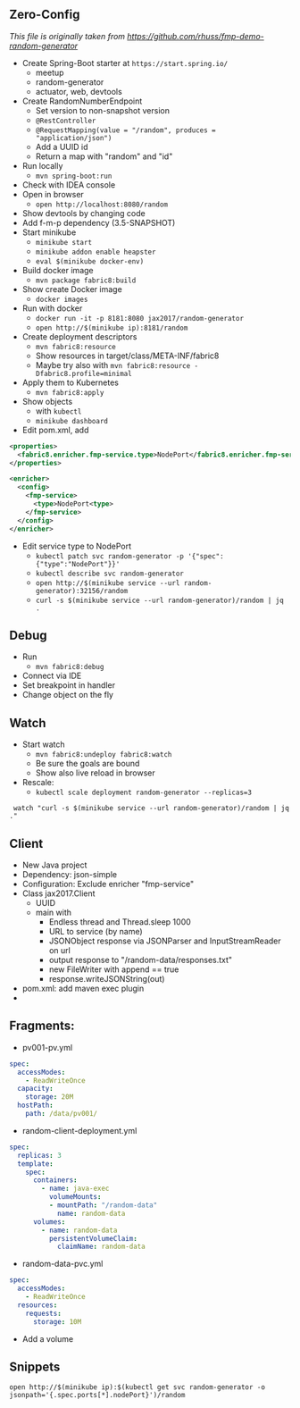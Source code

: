 ## Zero-Config

_This file is originally taken from https://github.com/rhuss/fmp-demo-random-generator_

* Create Spring-Boot starter at `https://start.spring.io/`
  * meetup
  * random-generator
  * actuator, web, devtools
* Create RandomNumberEndpoint
  * Set version to non-snapshot version
  * `@RestController`
  * `@RequestMapping(value = "/random", produces = "application/json")`
  * Add a UUID id
  * Return a map with "random" and "id"
* Run locally
  * `mvn spring-boot:run`
* Check with IDEA console
* Open in browser
  * `open http://localhost:8080/random`
* Show devtools by changing code
* Add f-m-p dependency (3.5-SNAPSHOT)
* Start minikube
  * `minikube start`
  * `minikube addon enable heapster`
  * `eval $(minikube docker-env)`
* Build docker image
  * `mvn package fabric8:build`
* Show create Docker image
  * `docker images`
* Run with docker
  * `docker run -it -p 8181:8080 jax2017/random-generator`
  * `open http://$(minikube ip):8181/random`
* Create deployment descriptors
  * `mvn fabric8:resource`
  * Show resources in target/class/META-INF/fabric8
  * Maybe try also with `mvn fabric8:resource -Dfabric8.profile=minimal`
* Apply them to Kubernetes
  * `mvn fabric8:apply`
* Show objects
  * with `kubectl`
  * `minikube dashboard`
* Edit pom.xml, add

```xml 
<properties>
  <fabric8.enricher.fmp-service.type>NodePort</fabric8.enricher.fmp-service.type>
</properties>

<enricher>
  <config>
    <fmp-service>
      <type>NodePort<type>
    </fmp-service>
  </config>
</enricher>
```

* Edit service type to NodePort
  * `kubectl patch svc random-generator -p '{"spec":{"type":"NodePort"}}'`
  * `kubectl describe svc random-generator`
  * `open http://$(minikube service --url random-generator):32156/random`
  * `curl -s $(minikube service --url random-generator)/random | jq .`

## Debug

* Run
  - `mvn fabric8:debug`
* Connect via IDE
* Set breakpoint in handler
* Change object on the fly

## Watch

* Start watch
  - `mvn fabric8:undeploy fabric8:watch`
  - Be sure the goals are bound
  - Show also live reload in browser
* Rescale:
  - `kubectl scale deployment random-generator --replicas=3`

```
 watch "curl -s $(minikube service --url random-generator)/random | jq ."
```

## Client

* New Java project
* Dependency: json-simple
* Configuration: Exclude enricher "fmp-service"
* Class jax2017.Client
  - UUID
  - main with
    * Endless thread and Thread.sleep 1000 
    * URL to service (by name)
    * JSONObject response via JSONParser and InputStreamReader on url
    * output response to "/random-data/responses.txt"
    * new FileWriter with append == true
    * response.writeJSONString(out)
* pom.xml: add maven exec plugin
* 
## Fragments:

* pv001-pv.yml

```yaml
spec:
  accessModes:
    - ReadWriteOnce
  capacity:
    storage: 20M
  hostPath:
    path: /data/pv001/
```

* random-client-deployment.yml

```yaml
spec:
  replicas: 3
  template:
    spec:
      containers:
        - name: java-exec
          volumeMounts:
          - mountPath: "/random-data"
            name: random-data
      volumes:
        - name: random-data
          persistentVolumeClaim:
            claimName: random-data
```

* random-data-pvc.yml

```yaml
spec:
  accessModes:
    - ReadWriteOnce
  resources:
    requests:
      storage: 10M
```


* Add a volume


## Snippets

```
open http://$(minikube ip):$(kubectl get svc random-generator -o jsonpath='{.spec.ports[*].nodePort}')/random
```